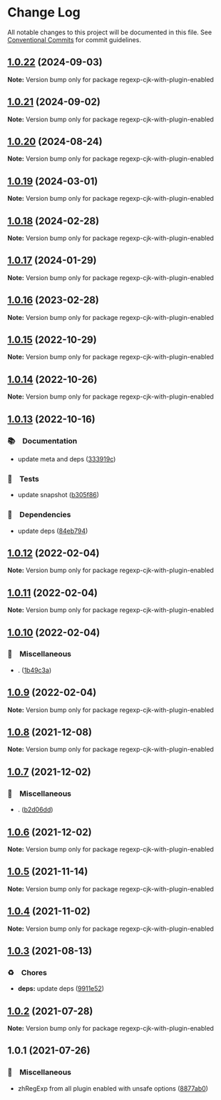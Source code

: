 # Change Log

All notable changes to this project will be documented in this file.
See [Conventional Commits](https://conventionalcommits.org) for commit guidelines.

## [1.0.22](https://github.com/bluelovers/ws-regexp/compare/regexp-cjk-with-plugin-enabled@1.0.21...regexp-cjk-with-plugin-enabled@1.0.22) (2024-09-03)

**Note:** Version bump only for package regexp-cjk-with-plugin-enabled





## [1.0.21](https://github.com/bluelovers/ws-regexp/compare/regexp-cjk-with-plugin-enabled@1.0.20...regexp-cjk-with-plugin-enabled@1.0.21) (2024-09-02)

**Note:** Version bump only for package regexp-cjk-with-plugin-enabled





## [1.0.20](https://github.com/bluelovers/ws-regexp/compare/regexp-cjk-with-plugin-enabled@1.0.19...regexp-cjk-with-plugin-enabled@1.0.20) (2024-08-24)

**Note:** Version bump only for package regexp-cjk-with-plugin-enabled





## [1.0.19](https://github.com/bluelovers/ws-regexp/compare/regexp-cjk-with-plugin-enabled@1.0.18...regexp-cjk-with-plugin-enabled@1.0.19) (2024-03-01)

**Note:** Version bump only for package regexp-cjk-with-plugin-enabled





## [1.0.18](https://github.com/bluelovers/ws-regexp/compare/regexp-cjk-with-plugin-enabled@1.0.17...regexp-cjk-with-plugin-enabled@1.0.18) (2024-02-28)

**Note:** Version bump only for package regexp-cjk-with-plugin-enabled





## [1.0.17](https://github.com/bluelovers/ws-regexp/compare/regexp-cjk-with-plugin-enabled@1.0.16...regexp-cjk-with-plugin-enabled@1.0.17) (2024-01-29)

**Note:** Version bump only for package regexp-cjk-with-plugin-enabled





## [1.0.16](https://github.com/bluelovers/ws-regexp/compare/regexp-cjk-with-plugin-enabled@1.0.15...regexp-cjk-with-plugin-enabled@1.0.16) (2023-02-28)

**Note:** Version bump only for package regexp-cjk-with-plugin-enabled





## [1.0.15](https://github.com/bluelovers/ws-regexp/compare/regexp-cjk-with-plugin-enabled@1.0.14...regexp-cjk-with-plugin-enabled@1.0.15) (2022-10-29)

**Note:** Version bump only for package regexp-cjk-with-plugin-enabled





## [1.0.14](https://github.com/bluelovers/ws-regexp/compare/regexp-cjk-with-plugin-enabled@1.0.13...regexp-cjk-with-plugin-enabled@1.0.14) (2022-10-26)

**Note:** Version bump only for package regexp-cjk-with-plugin-enabled





## [1.0.13](https://github.com/bluelovers/ws-regexp/compare/regexp-cjk-with-plugin-enabled@1.0.12...regexp-cjk-with-plugin-enabled@1.0.13) (2022-10-16)



### 📚　Documentation

* update meta and deps ([333919c](https://github.com/bluelovers/ws-regexp/commit/333919c0bfbed688463fa4850d47ec29cbf0a1a2))


### 🚨　Tests

* update snapshot ([b305f86](https://github.com/bluelovers/ws-regexp/commit/b305f86986b073c1504fc842d019a61453a69741))


### 📌　Dependencies

* update deps ([84eb794](https://github.com/bluelovers/ws-regexp/commit/84eb7941e3fbd630fde0b2996fb5e2f9be101179))



## [1.0.12](https://github.com/bluelovers/ws-regexp/compare/regexp-cjk-with-plugin-enabled@1.0.11...regexp-cjk-with-plugin-enabled@1.0.12) (2022-02-04)

**Note:** Version bump only for package regexp-cjk-with-plugin-enabled





## [1.0.11](https://github.com/bluelovers/ws-regexp/compare/regexp-cjk-with-plugin-enabled@1.0.10...regexp-cjk-with-plugin-enabled@1.0.11) (2022-02-04)

**Note:** Version bump only for package regexp-cjk-with-plugin-enabled





## [1.0.10](https://github.com/bluelovers/ws-regexp/compare/regexp-cjk-with-plugin-enabled@1.0.9...regexp-cjk-with-plugin-enabled@1.0.10) (2022-02-04)


### 🔖　Miscellaneous

* . ([1b49c3a](https://github.com/bluelovers/ws-regexp/commit/1b49c3ab0b637b5ff52b8417849560a451e0d3ee))





## [1.0.9](https://github.com/bluelovers/ws-regexp/compare/regexp-cjk-with-plugin-enabled@1.0.8...regexp-cjk-with-plugin-enabled@1.0.9) (2022-02-04)

**Note:** Version bump only for package regexp-cjk-with-plugin-enabled





## [1.0.8](https://github.com/bluelovers/ws-regexp/compare/regexp-cjk-with-plugin-enabled@1.0.7...regexp-cjk-with-plugin-enabled@1.0.8) (2021-12-08)

**Note:** Version bump only for package regexp-cjk-with-plugin-enabled





## [1.0.7](https://github.com/bluelovers/ws-regexp/compare/regexp-cjk-with-plugin-enabled@1.0.6...regexp-cjk-with-plugin-enabled@1.0.7) (2021-12-02)


### 🔖　Miscellaneous

* . ([b2d06dd](https://github.com/bluelovers/ws-regexp/commit/b2d06dd89e9d2656db76b51c93348f92c3b5eaf5))





## [1.0.6](https://github.com/bluelovers/ws-regexp/compare/regexp-cjk-with-plugin-enabled@1.0.5...regexp-cjk-with-plugin-enabled@1.0.6) (2021-12-02)

**Note:** Version bump only for package regexp-cjk-with-plugin-enabled





## [1.0.5](https://github.com/bluelovers/ws-regexp/compare/regexp-cjk-with-plugin-enabled@1.0.4...regexp-cjk-with-plugin-enabled@1.0.5) (2021-11-14)

**Note:** Version bump only for package regexp-cjk-with-plugin-enabled





## [1.0.4](https://github.com/bluelovers/ws-regexp/compare/regexp-cjk-with-plugin-enabled@1.0.3...regexp-cjk-with-plugin-enabled@1.0.4) (2021-11-02)

**Note:** Version bump only for package regexp-cjk-with-plugin-enabled





## [1.0.3](https://github.com/bluelovers/ws-regexp/compare/regexp-cjk-with-plugin-enabled@1.0.2...regexp-cjk-with-plugin-enabled@1.0.3) (2021-08-13)


### ♻️　Chores

* **deps:** update deps ([9911e52](https://github.com/bluelovers/ws-regexp/commit/9911e52d7b63a7292ae15139cccf1737944a870e))





## [1.0.2](https://github.com/bluelovers/ws-regexp/compare/regexp-cjk-with-plugin-enabled@1.0.1...regexp-cjk-with-plugin-enabled@1.0.2) (2021-07-28)

**Note:** Version bump only for package regexp-cjk-with-plugin-enabled





## 1.0.1 (2021-07-26)


### 🔖　Miscellaneous

* zhRegExp from all plugin enabled with unsafe options ([8877ab0](https://github.com/bluelovers/ws-regexp/commit/8877ab046e3b6da0cb9a9b0971016c22b2f636e1))

